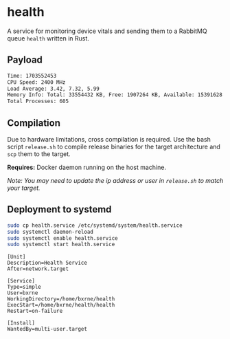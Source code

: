 # health

A service for monitoring device vitals and sending them to a RabbitMQ queue `health` written in Rust.

## Payload

```txt
Time: 1703552453
CPU Speed: 2400 MHz
Load Average: 3.42, 7.32, 5.99
Memory Info: Total: 33554432 KB, Free: 1907264 KB, Available: 15391628 KB, Buffers: 0 KB, Cached: 0 KB
Total Processes: 605
```

## Compilation

Due to hardware limitations, cross compilation is required.
Use the bash script `release.sh` to compile release binaries for the target architecture and `scp` them to the target.

**Requires:**
Docker daemon running on the host machine.

*Note: You may need to update the ip address or user in `release.sh` to match your target.*

## Deployment to systemd

```bash
sudo cp health.service /etc/systemd/system/health.service
sudo systemctl daemon-reload
sudo systemctl enable health.service
sudo systemctl start health.service
```

```service
[Unit]
Description=Health Service
After=network.target

[Service]
Type=simple
User=bxrne
WorkingDirectory=/home/bxrne/health
ExecStart=/home/bxrne/health/health
Restart=on-failure

[Install]
WantedBy=multi-user.target
```

